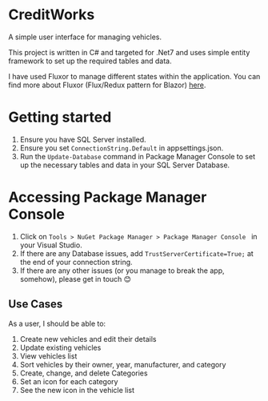 # CreditWorks
A simple user interface for managing vehicles.


This project is written in C# and targeted for .Net7 and uses simple entity framework to set up the required tables and data.


I have used Fluxor to manage different states within the application. You can find more about Fluxor (Flux/Redux pattern for Blazor) [here](https://github.com/mrpmorris/Fluxor/).


# Getting started
1. Ensure you have SQL Server installed.
1. Ensure you set ```ConnectionString.Default``` in appsettings.json.
1. Run the ```Update-Database``` command in Package Manager Console to set up the necessary tables and data in your SQL Server Database.

# Accessing Package Manager Console
1. Click on ```Tools > NuGet Package Manager > Package Manager Console ``` in your Visual Studio.
1. If there are any Database issues, add ```TrustServerCertificate=True;``` at the end of your connection string.
1. If there are any other issues (or you manage to break the app, somehow), please get in touch 😊

## Use Cases
As a user, I should be able to:
1. Create new vehicles and edit their details
2. Update existing vehicles
3. View vehicles list
4. Sort vehicles by their owner, year, manufacturer, and category
5. Create, change, and delete Categories
6. Set an icon for each category
7. See the new icon in the vehicle list
